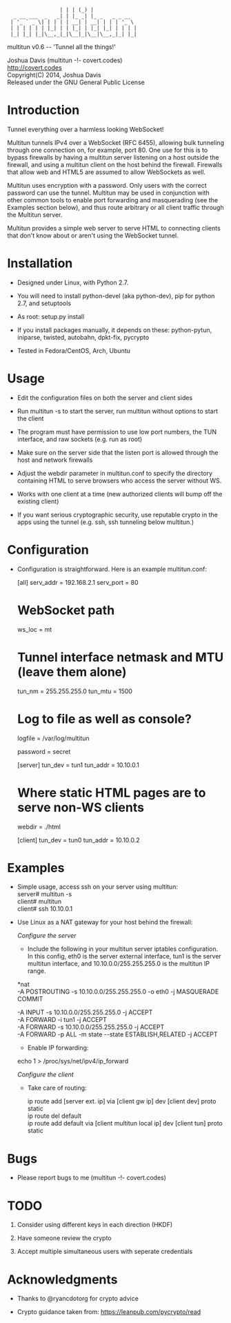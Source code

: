                     | | | (_) |              
      _ __ ___  _   _| | |_ _| |_ _   _ _ __  
     | '_ ` _ \| | | | | __| | __| | | | '_ \ 
     | | | | | | |_| | | |_| | |_| |_| | | | |
     |_| |_| |_|\__,_|_|\__|_|\__|\__,_|_| |_|


multitun v0.6 -- 'Tunnel all the things!'

Joshua Davis (multitun -!- covert.codes)  
http://covert.codes  
Copyright(C) 2014, Joshua Davis  
Released under the GNU General Public License  


Introduction
============

Tunnel everything over a harmless looking WebSocket!

Multitun tunnels IPv4 over a WebSocket (RFC 6455), allowing bulk tunneling
through one connection on, for example, port 80.  One use for this is to
bypass firewalls by having a multitun server listening on a host outside
the firewall, and using a multitun client on the host behind the firewall.
Firewalls that allow web and HTML5 are assumed to allow WebSockets as well.

Multitun uses encryption with a password.  Only users with the correct
password can use the tunnel.  Multitun may be used in conjunction with other
common tools to enable port forwarding and masquerading (see the Examples
section below), and thus route arbitrary or all client traffic through
the Multitun server.

Multitun provides a simple web server to serve HTML to connecting clients that
don't know about or aren't using the WebSocket tunnel.


Installation
============

* Designed under Linux, with Python 2.7.

* You will need to install python-devel (aka python-dev), pip for python 2.7,
	and setuptools

* As root: setup.py install

* If you install packages manually, it depends on these:
	python-pytun, iniparse, twisted, autobahn, dpkt-fix, pycrypto

* Tested in Fedora/CentOS, Arch, Ubuntu


Usage
=====

* Edit the configuration files on both the server and client sides

* Run multitun -s to start the server, run multitun without options
  to start the client

* The program must have permission to use low port numbers, the TUN
  interface, and raw sockets (e.g. run as root)

* Make sure on the server side that the listen port is allowed through
  the host and network firewalls

* Adjust the webdir parameter in multitun.conf to specify the directory
  containing HTML to serve browsers who access the server without WS.

* Works with one client at a time (new authorized clients will bump off
  the existing client)

* If you want serious cryptographic security, use reputable crypto
  in the apps using the tunnel (e.g. ssh, ssh tunneling below multitun.)


Configuration
=============

* Configuration is straightforward.  Here is an example multitun.conf:

	[all]
	serv_addr = 192.168.2.1
	serv_port = 80
	# WebSocket path
	ws_loc = mt

	# Tunnel interface netmask and MTU (leave them alone)
	tun_nm = 255.255.255.0
	tun_mtu = 1500

	# Log to file as well as console?
	logfile = /var/log/multitun

	password = secret

	[server]
	tun_dev = tun1
	tun_addr = 10.10.0.1
	# Where static HTML pages are to serve non-WS clients
	webdir = ./html

	[client]
	tun_dev = tun0
	tun_addr = 10.10.0.2


Examples
========

* Simple usage, access ssh on your server using multitun:  
	server# multitun -s  
	client# multitun  
	client# ssh 10.10.0.1  


* Use Linux as a NAT gateway for your host behind the firewall:

  *Configure the server*

   * Include the following in your multitun server iptables configuration.
     In this config, eth0 is the server external interface, tun1 is the
     server multitun interface, and 10.10.0.0/255.255.255.0 is the multitun
     IP range.

    *nat  
    -A POSTROUTING -s 10.10.0.0/255.255.255.0 -o eth0 -j MASQUERADE  
    COMMIT  

    -A INPUT -s 10.10.0.0/255.255.255.0 -j ACCEPT  
    -A FORWARD -i tun1 -j ACCEPT  
    -A FORWARD -s 10.10.0.0/255.255.255.0 -j ACCEPT  
    -A FORWARD -p ALL -m state --state ESTABLISH,RELATED -j ACCEPT  

   * Enable IP forwarding:

   echo 1 > /proc/sys/net/ipv4/ip_forward

  *Configure the client*
   
  * Take care of routing:
	
    ip route add [server ext. ip] via [client gw ip] dev [client dev] proto static  
    ip route del default  
    ip route add default via [client multitun local ip] dev [client tun] proto static  


Bugs
====

* Please report bugs to me (multitun -!- covert.codes)


TODO
====

1) Consider using different keys in each direction (HKDF)  

2) Have someone review the crypto  

3) Accept multiple simultaneous users with seperate credentials  


Acknowledgments
===============

* Thanks to @ryancdotorg for crypto advice  

* Crypto guidance taken from: https://leanpub.com/pycrypto/read

